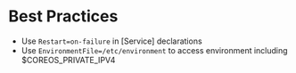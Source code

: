 # Best Practices

* Use `Restart=on-failure` in [Service] declarations
* Use `EnvironmentFile=/etc/environment` to access environment including $COREOS_PRIVATE_IPV4


 
